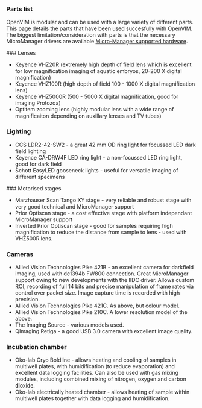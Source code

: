 ### Parts list

OpenVIM is modular and can be used with a large variety of different parts. This page details the parts that have been used succesfully with OpenVIM. The biggest limitation/consideration with parts is that the necessary MicroManager drivers are available [Micro-Manager supported hardware](https://micro-manager.org/wiki/Device_Support).

### Lenses
* Keyence VHZ20R (extremely high depth of field lens which is excellent for low magnification imaging of aquatic embryos, 20-200 X digital magnification)
* Keyence VHZ100R (high depth of field 100 - 1000 X digital magnification lens)
* Keyence VHZ5000R (500 - 5000 X digital magnification, good for imaging Protozoa)
* Optitem zooming lens (highly modular lens with a wide range of magnificaiton depending on auxillary lenses and TV tubes)

### Lighting
* CCS LDR2-42-SW2 - a great 42 mm OD ring light for focussed LED dark field lighting
* Keyence CA-DRW4F LED ring light - a non-focussed LED ring light, good for dark field
* Schott EasyLED gooseneck lights - useful for versatile imaging of different specimens

### Motorised stages
* Marzhauser Scan Tango XY stage - very reliable and robust stage with very good technical and MicroManager support
* Prior Optiscan stage - a cost effective stage with platform independant MicroManager support
* Inverted Prior Optiscan stage - good for samples requiring high magnification to reduce the distance from sample to lens - used with VHZ500R lens.

### Cameras
* Allied Vision Technologies Pike 421B - an excellent camera for darkfield imaging, used with dc1394b FW800 connection. Great MicroManager support owing to new developments with the IIDC driver. Allows custom ROI, recording of full 14 bits and precise manipulation of frame rates via control over packet size. Image capture time is recorded with high precision.
* Allied Vision Technologies Pike 421C. As above, but colour model.
* Allied Vision Technologies Pike 210C. A lower resolution model of the above.
* The Imaging Source - various models used.
* QImaging Retiga - a good USB 3.0 camera with excellent image quality.

### Incubation chamber
* Oko-lab Cryo Boldline - allows heating and cooling of samples in multiwell plates, with humidification (to reduce evaporation) and excellent data logging facilities. Can also be used with gas mixing modules, including combined mixing of nitrogen, oxygen and carbon dioxide.
* Oko-lab electrically heated chamber - allows heating of sample within multiwell plates together with data logging and humidification.
